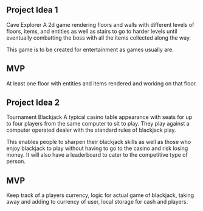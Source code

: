 ## Project Idea 1
Cave Explorer
A 2d game rendering floors and walls with different levels of floors, items, and entities as well as stairs to go to harder levels until eventually combatting the boss with all the items collected along the way.

This game is to be created for entertainment as games usually are.

## MVP
At least one floor with entities and items rendered and working on that floor.




## Project Idea 2
Tournament Blackjack
A typical casino table appearance with seats for up to four players from the same computer to sit to play. They play against a computer operated dealer with the standard rules of blackjack play.

This enables people to sharpen their blackjack skills as well as those who enjoy blackjack to play without having to go to the casino and risk losing money. It will also have a leaderboard to cater to the competitive type of person. 

## MVP
Keep track of a players currency, logic for actual game of blackjack, taking away and adding to currency of user, local storage for cash and players. 